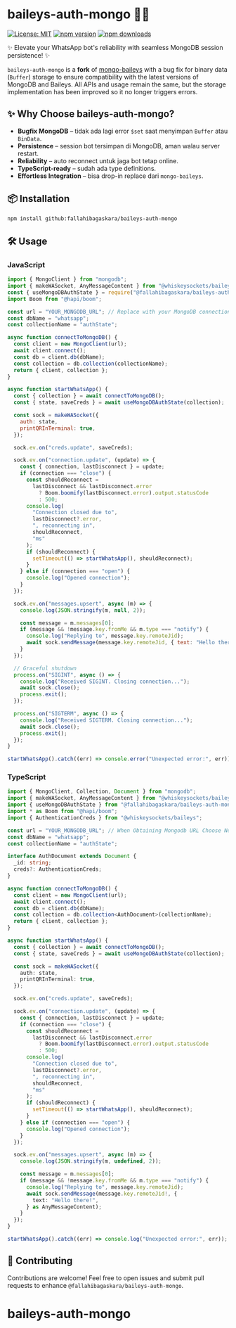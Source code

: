 # baileys-auth-mongo 🚀💾

[![License: MIT](https://img.shields.io/badge/License-MIT-yellow.svg)](https://opensource.org/licenses/MIT)
[![npm version](https://img.shields.io/npm/v/baileys-auth-mongo)](https://www.npmjs.com/package/baileys-auth-mongo)
[![npm downloads](https://img.shields.io/npm/dm/baileys-auth-mongo)](https://www.npmjs.com/package/baileys-auth-mongo)

✨ Elevate your WhatsApp bot's reliability with seamless MongoDB session persistence! ✨

`baileys-auth-mongo` is a **fork** of [mongo-baileys](https://www.npmjs.com/package/mongo-baileys) with a bug fix for binary data (`Buffer`) storage to ensure compatibility with the latest versions of MongoDB and Baileys.
All APIs and usage remain the same, but the storage implementation has been improved so it no longer triggers errors.

## ✨ Why Choose baileys-auth-mongo?

- **Bugfix MongoDB** – tidak ada lagi error `$set` saat menyimpan `Buffer` atau `BinData`.
- **Persistence** – session bot tersimpan di MongoDB, aman walau server restart.
- **Reliability** – auto reconnect untuk jaga bot tetap online.
- **TypeScript-ready** – sudah ada type definitions.
- **Effortless Integration** – bisa drop-in replace dari `mongo-baileys`.

## 📦 Installation

```bash
npm install github:fallahibagaskara/baileys-auth-mongo
```

## 🛠️ Usage

### JavaScript

```javascript
import { MongoClient } from "mongodb";
import { makeWASocket, AnyMessageContent } from "@whiskeysockets/baileys";
const { useMongoDBAuthState } = require("@fallahibagaskara/baileys-auth-mongo");
import Boom from "@hapi/boom";

const url = "YOUR_MONGODB_URL"; // Replace with your MongoDB connection string // When Obtaining Mongodb URL Choose NodeJS Driver Version 2 or Later but don't 3 or it higher
const dbName = "whatsapp";
const collectionName = "authState";

async function connectToMongoDB() {
  const client = new MongoClient(url);
  await client.connect();
  const db = client.db(dbName);
  const collection = db.collection(collectionName);
  return { client, collection };
}

async function startWhatsApp() {
  const { collection } = await connectToMongoDB();
  const { state, saveCreds } = await useMongoDBAuthState(collection);

  const sock = makeWASocket({
    auth: state,
    printQRInTerminal: true,
  });

  sock.ev.on("creds.update", saveCreds);

  sock.ev.on("connection.update", (update) => {
    const { connection, lastDisconnect } = update;
    if (connection === "close") {
      const shouldReconnect =
        lastDisconnect && lastDisconnect.error
          ? Boom.boomify(lastDisconnect.error).output.statusCode
          : 500;
      console.log(
        "Connection closed due to",
        lastDisconnect?.error,
        ", reconnecting in",
        shouldReconnect,
        "ms"
      );
      if (shouldReconnect) {
        setTimeout(() => startWhatsApp(), shouldReconnect);
      }
    } else if (connection === "open") {
      console.log("Opened connection");
    }
  });

  sock.ev.on("messages.upsert", async (m) => {
    console.log(JSON.stringify(m, null, 2));

    const message = m.messages[0];
    if (message && !message.key.fromMe && m.type === "notify") {
      console.log("Replying to", message.key.remoteJid);
      await sock.sendMessage(message.key.remoteJid, { text: "Hello there!" });
    }
  });

  // Graceful shutdown
  process.on("SIGINT", async () => {
    console.log("Received SIGINT. Closing connection...");
    await sock.close();
    process.exit();
  });

  process.on("SIGTERM", async () => {
    console.log("Received SIGTERM. Closing connection...");
    await sock.close();
    process.exit();
  });
}

startWhatsApp().catch((err) => console.error("Unexpected error:", err));
```

### TypeScript

```typescript
import { MongoClient, Collection, Document } from "mongodb";
import { makeWASocket, AnyMessageContent } from "@whiskeysockets/baileys";
import { useMongoDBAuthState } from "@fallahibagaskara/baileys-auth-mongo";
import * as Boom from "@hapi/boom";
import { AuthenticationCreds } from "@whiskeysockets/baileys";

const url = "YOUR_MONGODB_URL"; // When Obtaining Mongodb URL Choose NodeJS Driver Version 2 or Later but don't 3 or it higher
const dbName = "whatsapp";
const collectionName = "authState";

interface AuthDocument extends Document {
  _id: string;
  creds?: AuthenticationCreds;
}

async function connectToMongoDB() {
  const client = new MongoClient(url);
  await client.connect();
  const db = client.db(dbName);
  const collection = db.collection<AuthDocument>(collectionName);
  return { client, collection };
}

async function startWhatsApp() {
  const { collection } = await connectToMongoDB();
  const { state, saveCreds } = await useMongoDBAuthState(collection);

  const sock = makeWASocket({
    auth: state,
    printQRInTerminal: true,
  });

  sock.ev.on("creds.update", saveCreds);

  sock.ev.on("connection.update", (update) => {
    const { connection, lastDisconnect } = update;
    if (connection === "close") {
      const shouldReconnect =
        lastDisconnect && lastDisconnect.error
          ? Boom.boomify(lastDisconnect.error).output.statusCode
          : 500;
      console.log(
        "Connection closed due to",
        lastDisconnect?.error,
        ", reconnecting in",
        shouldReconnect,
        "ms"
      );
      if (shouldReconnect) {
        setTimeout(() => startWhatsApp(), shouldReconnect);
      }
    } else if (connection === "open") {
      console.log("Opened connection");
    }
  });

  sock.ev.on("messages.upsert", async (m) => {
    console.log(JSON.stringify(m, undefined, 2));

    const message = m.messages[0];
    if (message && !message.key.fromMe && m.type === "notify") {
      console.log("Replying to", message.key.remoteJid);
      await sock.sendMessage(message.key.remoteJid!, {
        text: "Hello there!",
      } as AnyMessageContent);
    }
  });
}

startWhatsApp().catch((err) => console.log("Unexpected error:", err));
```

## 🤝 Contributing

Contributions are welcome! Feel free to open issues and submit pull requests to enhance `@fallahibagaskara/baileys-auth-mongo`.

# baileys-auth-mongo

